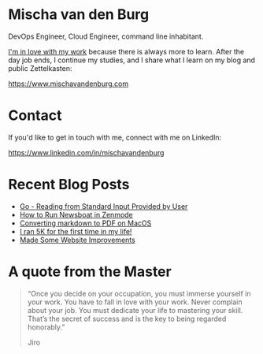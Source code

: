 # Mischa van den Burg

DevOps Engineer, Cloud Engineer, command line inhabitant.

[I'm in love with my work](https://mischavandenburg.com/zet/articles/jiro-sushi/) because there is always more to learn. After the day job ends, I continue my studies, and I share what I learn on my blog and public Zettelkasten:

https://www.mischavandenburg.com

# Contact

If you'd like to get in touch with me, connect with me on LinkedIn:

https://www.linkedin.com/in/mischavandenburg

# Recent Blog Posts
<!-- BLOG-POST-LIST:START -->
- [Go - Reading from Standard Input Provided by User](https://mischavandenburg.com/zet/go-reading-stdinput-cmdline/)
- [How to Run Newsboat in Zenmode](https://mischavandenburg.com/zet/newsboat-in-zenmode/)
- [Converting markdown to PDF on MacOS](https://mischavandenburg.com/zet/pandoc-markdown-pdf-macos/)
- [I ran 5K for the first time in my life!](https://mischavandenburg.com/zet/ran-5km/)
- [Made Some Website Improvements](https://mischavandenburg.com/zet/website-housekeeping/)
<!-- BLOG-POST-LIST:END -->

# A quote from the Master

> “Once you decide on your occupation, you must immerse yourself in your work. You have to fall in love with your work. Never complain about your job. You must dedicate your life to mastering your skill. That’s the secret of success and is the key to being regarded honorably.”
>
> Jiro
